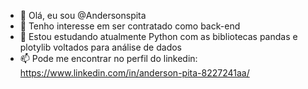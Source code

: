 - 👋 Olá, eu sou @Andersonspita
- 👀 Tenho interesse em ser contratado como back-end  
- 🌱 Estou estudando atualmente Python com as bibliotecas pandas e plotylib voltados para análise de dados
- 📫 Pode me encontrar no perfil do linkedin: https://www.linkedin.com/in/anderson-pita-8227241aa/
<!---
Andersonspita/Andersonspita is a ✨ special ✨ repository because its `README.md` (this file) appears on your GitHub profile.
You can click the Preview link to take a look at your changes.
--->
